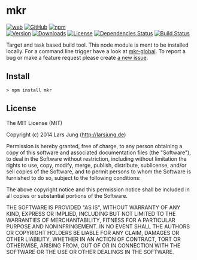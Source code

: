 # mkr

[![web](http://img.shields.io/badge/web-larsjung.de/mkr-a0a060.svg?style=flat)](http://larsjung.de/mkr/)
[![GitHub](http://img.shields.io/badge/GitHub-lrsjng/mkr-a0a060.svg?style=flat)](https://github.com/lrsjng/mkr)
[![npm](http://img.shields.io/badge/npm-mkr-a0a060.svg?style=flat)](https://www.npmjs.org/package/mkr)
<br>
[![Version](http://img.shields.io/npm/v/mkr.svg?style=flat)](https://www.npmjs.org/package/mkr)
[![Downloads](http://img.shields.io/npm/dm/mkr.svg?style=flat)](https://www.npmjs.org/package/mkr)
[![License](http://img.shields.io/npm/l/mkr.svg?style=flat)](https://www.npmjs.org/package/mkr)
[![Dependencies Status](http://img.shields.io/david/lrsjng/mkr.svg?style=flat)](https://david-dm.org/lrsjng/mkr)
[![Build Status](http://img.shields.io/travis/lrsjng/mkr.svg?style=flat)](https://travis-ci.org/lrsjng/mkr)

Target and task based build tool. This node module is ment to be installed locally. For a command line trigger
have a look at [mkr-global](https://github.com/lrsjng/mkr-global).
To report a bug or make a feature request please create [a new issue](https://github.com/lrsjng/mkr/issues/new).


## Install

    > npm install mkr


## License
The MIT License (MIT)

Copyright (c) 2014 Lars Jung (http://larsjung.de)

Permission is hereby granted, free of charge, to any person obtaining a copy
of this software and associated documentation files (the "Software"), to deal
in the Software without restriction, including without limitation the rights
to use, copy, modify, merge, publish, distribute, sublicense, and/or sell
copies of the Software, and to permit persons to whom the Software is
furnished to do so, subject to the following conditions:

The above copyright notice and this permission notice shall be included in
all copies or substantial portions of the Software.

THE SOFTWARE IS PROVIDED "AS IS", WITHOUT WARRANTY OF ANY KIND, EXPRESS OR
IMPLIED, INCLUDING BUT NOT LIMITED TO THE WARRANTIES OF MERCHANTABILITY,
FITNESS FOR A PARTICULAR PURPOSE AND NONINFRINGEMENT. IN NO EVENT SHALL THE
AUTHORS OR COPYRIGHT HOLDERS BE LIABLE FOR ANY CLAIM, DAMAGES OR OTHER
LIABILITY, WHETHER IN AN ACTION OF CONTRACT, TORT OR OTHERWISE, ARISING FROM,
OUT OF OR IN CONNECTION WITH THE SOFTWARE OR THE USE OR OTHER DEALINGS IN
THE SOFTWARE.

